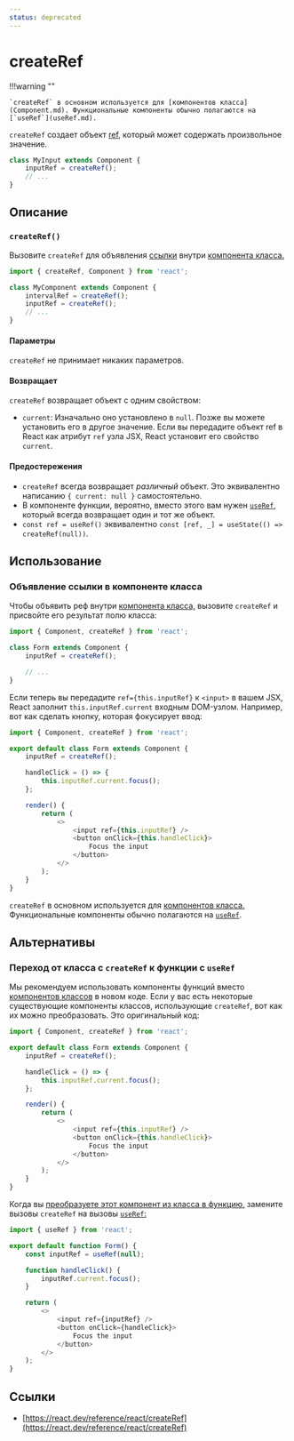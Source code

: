 ```yaml
---
status: deprecated
---
```


# createRef

!!!warning ""

    `createRef` в основном используется для [компонентов класса](Component.md). Функциональные компоненты обычно полагаются на [`useRef`](useRef.md).

`createRef` создает объект [ref](../learn/referencing-values-with-refs.md), который может содержать произвольное значение.

<!-- 0001.part.md -->

```js
class MyInput extends Component {
    inputRef = createRef();
    // ...
}
```

<!-- 0002.part.md -->

## Описание

### `createRef()`

Вызовите `createRef` для объявления [ссылки](../learn/referencing-values-with-refs.md) внутри [компонента класса.](Component.md)

<!-- 0003.part.md -->

```js
import { createRef, Component } from 'react';

class MyComponent extends Component {
    intervalRef = createRef();
    inputRef = createRef();
    // ...
}
```

#### Параметры

`createRef` не принимает никаких параметров.

#### Возвращает

`createRef` возвращает объект с одним свойством:

-   `current`: Изначально оно установлено в `null`. Позже вы можете установить его в другое значение. Если вы передадите объект ref в React как атрибут `ref` узла JSX, React установит его свойство `current`.

#### Предостережения

-   `createRef` всегда возвращает _различный_ объект. Это эквивалентно написанию `{ current: null }` самостоятельно.
-   В компоненте функции, вероятно, вместо этого вам нужен [`useRef`](useRef.md), который всегда возвращает один и тот же объект.
-   `const ref = useRef()` эквивалентно `const [ref, _] = useState(() => createRef(null))`.

## Использование

### Объявление ссылки в компоненте класса

Чтобы объявить реф внутри [компонента класса,](Component.md) вызовите `createRef` и присвойте его результат полю класса:

<!-- 0005.part.md -->

```js
import { Component, createRef } from 'react';

class Form extends Component {
    inputRef = createRef();

    // ...
}
```

<!-- 0006.part.md -->

Если теперь вы передадите `ref={this.inputRef}` к `<input>` в вашем JSX, React заполнит `this.inputRef.current` входным DOM-узлом. Например, вот как сделать кнопку, которая фокусирует ввод:

<!-- 0007.part.md -->

```js
import { Component, createRef } from 'react';

export default class Form extends Component {
    inputRef = createRef();

    handleClick = () => {
        this.inputRef.current.focus();
    };

    render() {
        return (
            <>
                <input ref={this.inputRef} />
                <button onClick={this.handleClick}>
                    Focus the input
                </button>
            </>
        );
    }
}
```

<!-- 0008.part.md -->

`createRef` в основном используется для [компонентов класса.](Component.md) Функциональные компоненты обычно полагаются на [`useRef`](useRef.md).

## Альтернативы

### Переход от класса с `createRef` к функции с `useRef`

Мы рекомендуем использовать компоненты функций вместо [компонентов классов](Component.md) в новом коде. Если у вас есть некоторые существующие компоненты классов, использующие `createRef`, вот как их можно преобразовать. Это оригинальный код:

<!-- 0009.part.md -->

```js
import { Component, createRef } from 'react';

export default class Form extends Component {
    inputRef = createRef();

    handleClick = () => {
        this.inputRef.current.focus();
    };

    render() {
        return (
            <>
                <input ref={this.inputRef} />
                <button onClick={this.handleClick}>
                    Focus the input
                </button>
            </>
        );
    }
}
```

<!-- 0010.part.md -->

Когда вы [преобразуете этот компонент из класса в функцию,](Component.md) замените вызовы `createRef` на вызовы [`useRef`:](useRef.md)

<!-- 0011.part.md -->

```js
import { useRef } from 'react';

export default function Form() {
    const inputRef = useRef(null);

    function handleClick() {
        inputRef.current.focus();
    }

    return (
        <>
            <input ref={inputRef} />
            <button onClick={handleClick}>
                Focus the input
            </button>
        </>
    );
}
```

## Ссылки

-   [https://react.dev/reference/react/createRef](https://react.dev/reference/react/createRef)
